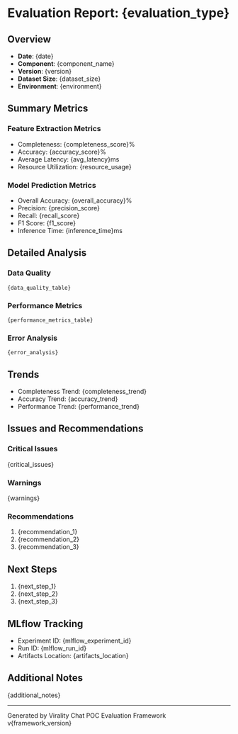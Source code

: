 # Evaluation Report: {evaluation_type}

## Overview

- **Date**: {date}
- **Component**: {component_name}
- **Version**: {version}
- **Dataset Size**: {dataset_size}
- **Environment**: {environment}

## Summary Metrics

### Feature Extraction Metrics

- Completeness: {completeness_score}%
- Accuracy: {accuracy_score}%
- Average Latency: {avg_latency}ms
- Resource Utilization: {resource_usage}

### Model Prediction Metrics

- Overall Accuracy: {overall_accuracy}%
- Precision: {precision_score}
- Recall: {recall_score}
- F1 Score: {f1_score}
- Inference Time: {inference_time}ms

## Detailed Analysis

### Data Quality

```
{data_quality_table}
```

### Performance Metrics

```
{performance_metrics_table}
```

### Error Analysis

```
{error_analysis}
```

## Trends

- Completeness Trend: {completeness_trend}
- Accuracy Trend: {accuracy_trend}
- Performance Trend: {performance_trend}

## Issues and Recommendations

### Critical Issues

{critical_issues}

### Warnings

{warnings}

### Recommendations

1. {recommendation_1}
2. {recommendation_2}
3. {recommendation_3}

## Next Steps

1. {next_step_1}
2. {next_step_2}
3. {next_step_3}

## MLflow Tracking

- Experiment ID: {mlflow_experiment_id}
- Run ID: {mlflow_run_id}
- Artifacts Location: {artifacts_location}

## Additional Notes

{additional_notes}

---

Generated by Virality Chat POC Evaluation Framework v{framework_version}
